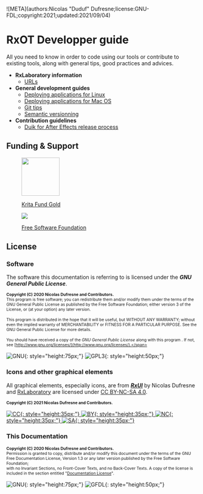 ![META](authors:Nicolas "Duduf" Dufresne;license:GNU-FDL;copyright:2021;updated:2021/09/04)

# RxOT Developper guide

All you need to know in order to code using our tools or contribute to existing tools, along with general tips, good practices and advices.

- **RxLaboratory information**
    - [URLs](urls.md)
- **General development guides**
    - [Deploying applications for Linux](app-deployment-linux.md)
    - [Deploying applications for Mac OS](app-deployment-mac.md)
    - [Git tips](git.md)
    - [Semantic versionning](software-versionning.md)
- **Contribution guidelines**
    - [Duik for After Effects release process](duik-release-process.md)

## Funding & Support

<a href="#"><figure>
  <img src="https://my.kde.org/media/badges/krita_badge_devfund_gold.png" width="100" />
  <figcaption>Krita Fund Gold</figcaption>
</figure></a>

<a href="#"><figure>
  <img src="https://static.fsf.org/nosvn/associate/crm/359059.png" />
  <figcaption>Free Software Foundation</figcaption>
</figure></a>

## License

### Software

The software this documentation is referring to is licensed under the ***GNU General Public License***.

<span style="font-size:0.75em;">**Copyright (C)  2020 Nicolas Dufresne and Contributors.**  
This program is free software; you can redistribute them and/or modify them under the terms of the GNU General Public License as published by the Free Software Foundation; either version 3 of the License, or (at your option) any later version.</span>

<span style="font-size:0.75em;">This program is distributed in the hope that it will be useful, but WITHOUT ANY WARRANTY; without even the implied warranty of MERCHANTABILITY or FITNESS FOR A PARTICULAR PURPOSE. See the GNU General Public License for more details.</span>

<span style="font-size:0.75em;">You should have received a copy of the *GNU General Public License* along with this program . If not, see [http://www.gnu.org/licenses/](http://www.gnu.org/licenses/).</span>

![GNU](img/licenses/gnu.png){: style="height:75px;"} ![GPL3](img/licenses/gplv3.png){: style="height:50px;"}

### Icons and other graphical elements

All graphical elements, especially icons, are from [***RxUI***](http://rxui-docs.rainboxlab.org) by Nicolas Dufresne and [RxLaboratory](https://rainboxlab.org) are licensed under [CC BY-NC-SA 4.0](https://creativecommons.org/licenses/by-nc-sa/4.0/).

<span style="font-size:0.75em;">**Copyright (C) 2021 Nicolas Dufresne and Contributors.**

[![CC](https://mirrors.creativecommons.org/presskit/icons/cc.svg){: style="height:35px;"} ![BY](https://mirrors.creativecommons.org/presskit/icons/by.svg){: style="height:35px;"} ![NC](https://mirrors.creativecommons.org/presskit/icons/nc.svg){: style="height:35px;"} ![SA](https://mirrors.creativecommons.org/presskit/icons/sa.svg){: style="height:35px;"}](https://creativecommons.org/licenses/by-nc-sa/4.0/)

### This Documentation

<span style="font-size:0.75em;">**Copyright (C)  2020 Nicolas Dufresne and Contributors.**  
Permission is granted to copy, distribute and/or modify this document under the terms of the GNU Free Documentation License, Version 1.3 or any later version published by the Free Software Foundation;  
with no Invariant Sections, no Front-Cover Texts, and no Back-Cover Texts.
A copy of the license is included in the section entitled "[Documentation License](licenses/gfdl.md)".</span>

![GNU](img/licenses/gnu.png){: style="height:75px;"} ![GFDL](img/licenses/gfdl-logo.png){: style="height:50px;"}


